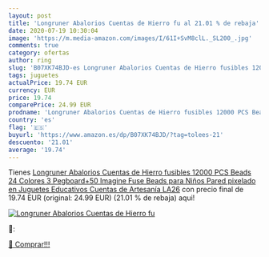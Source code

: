 ```yaml
---
layout: post
title: 'Longruner Abalorios Cuentas de Hierro fu al 21.01 % de rebaja'
date: 2020-07-19 10:30:04
image: 'https://m.media-amazon.com/images/I/61I+SvM8clL._SL200_.jpg'
comments: true
category: ofertas
author: ring
slug: 'B07XK74BJD-es Longruner Abalorios Cuentas de Hierro fusibles 12000 PCS...'
tags: juguetes
actualPrice: 19.74 EUR
currency: EUR
price: 19.74
comparePrice: 24.99 EUR
prodname: 'Longruner Abalorios Cuentas de Hierro fusibles 12000 PCS Beads 24 Colores 3 Pegboard+50 Imagine Fuse Beads para Niños Pared pixelado en Juguetes Educativos Cuentas de Artesanía LA26'
country: 'es'
flag: '🇪🇸'
buyurl: 'https://www.amazon.es/dp/B07XK74BJD/?tag=tolees-21'
descuento: '21.01'
average: '19.74'
---
```


Tienes [Longruner Abalorios Cuentas de Hierro fusibles 12000 PCS Beads 24 Colores 3 Pegboard+50 Imagine Fuse Beads para Niños Pared pixelado en Juguetes Educativos Cuentas de Artesanía LA26](https://www.amazon.es/dp/B07XK74BJD/?tag=tolees-21) con precio final de  19.74 EUR (original: 24.99 EUR) (21.01 %  de rebaja) aqui!

[![Longruner Abalorios Cuentas de Hierro fu](https://m.media-amazon.com/images/I/61I+SvM8clL._SL200_.jpg)](https://www.amazon.es/dp/B07XK74BJD/?tag=tolees-21)

🔎:


[🛒 Comprar!!!](https://www.amazon.es/dp/B07XK74BJD/?tag=tolees-21)
